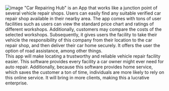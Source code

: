 ![image](https://github.com/ZarinSaima333/Car-Repairing-Hub/assets/98663010/03327b63-4fc8-4ac1-af7b-f8419e798499)
"Car Repairing Hub" is an App that works like a junction point of several vehicle repair shops. Users can easily find any suitable verified car repair shop available in their nearby area. The app comes with tons of user facilities such as users can view the standard price chart and ratings of different workshops. Additionally, customers may compare the costs of the selected workshops. Subsequently, it gives users the facility to take their vehicle the responsibility of this company from their location to the car repair shop, and then deliver their car home securely. It offers the user the option of road assistance, among other things.
<br>
This app will make locating a trustworthy and reliable vehicle repair facility easier. This software provides every facility a car owner might ever need for auto repair. Additionally, because this software provides home service, which saves the customer a ton of time, individuals are more likely to rely on this online service. It will bring in more clients, making this a lucrative enterprise.
